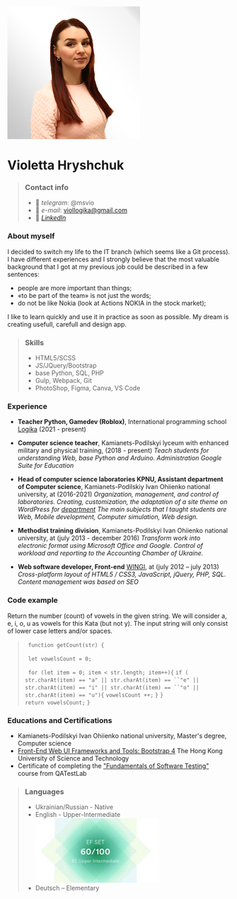 ![photo profile](https://github.com/LettaVio/rsschool-cv/blob/gh-pages/imgs/Gryshchuk_1.png)
#  Violetta Hryshchuk 

> ### Contact info
> - :iphone: *telegram*: @msvio
> - :e-mail: *e-mail*: viollogika@gmail.com
> - :gem: *[LinkedIn](https://www.linkedin.com/in/violetta-gryshchuk/)*

### About myself
I decided to switch my life to the IT branch (which seems like a Git process). I have different experiences and I strongly believe that the most valuable background that I got at my previous job could be described in a few sentences:
- people are more important than things;
- «to be part of the team» is not just the words;
- do not be like Nokia (look at Actions NOKIA in the stock market);

I like to learn quickly and use it in practice as soon as possible. My dream is creating usefull, carefull and design app. 

> ### Skills
> - HTML5/SCSS
> - JS/JQuery/Bootstrap
> - base Python, SQL, PHP
> - Gulp, Webpack, Git
> - PhotoShop, Figma, Canva, VS Code

### Experience
- **Teacher Python, Gamedev (Roblox)**, International programming school [Logika](https://logikaschool.com/ ) (2021 - present) 

- **Computer science teacher**, Kamianets-Podilskyi lyceum with enhanced military and physical training, (2018 - present) 
*Teach students for understanding Web, base Python and Arduino. Administration Google Suite for Education*
- **Head of computer science laboratories KPNU, Assistant department of Computer science**, Kamianets-Podilskiy Ivan Ohiienko national university, at (2016-2021)
*Organization, management, and control of laboratories. Creating, customization, the adaptation of a site theme on WordPress for [department](https://cs.kpnu.edu.ua/ )
The main subjects that I taught students are Web, Mobile development, Сomputer simulation, Web design.*
 
- **Methodist training division**, Kamianets-Podilskyi Ivan Ohiienko national university, at (july 2013 - december 2016)
*Transform work into electronic format using Microsoft Office and Google. Control of workload and reporting to the Accounting Chamber of Ukraine.*

- **Web software developer, Front-end** [WINGI](http://wingi.ru/), at (july 2012 – july 2013) 
*Cross-platform layout of HTML5 / CSS3, JavaScript, jQuery, PHP, SQL. Content management was based on SEO*

###  Code example 
Return the number (count) of vowels in the given string. We will consider a, e, i, o, u as vowels for this Kata (but not y). The input string will only consist of lower case letters and/or spaces.
> ` function getCount(str) {`
>
>  ` let vowelsCount = 0;`  
>
>  ` for (let item = 0; item < str.length; item++){`
>  `if ( str.charAt(item) == "a" || str.charAt(item) == ``"e" || str.charAt(item) == "i" || str.charAt(item) == ``"o" || str.charAt(item) == "u"){`
>        `vowelsCount ++;`
>   `}`
>  `}`    
>  `return vowelsCount;`
>`}`

### Educations and Certifications
- Kamianets-Podіlskyi Ivan Ohiienko national university, Master's degree, Computer science 
- [Front-End Web UI Frameworks and Tools: Bootstrap 4](https://www.coursera.org/account/accomplishments/certificate/LJ4EWUCK3BVS) The Hong Kong University of Science and Technology
- Certificate of completing the ["Fundamentals of Software Testing"](https://clients.qatestlab.com/api/trainings/public_certificate_173397_14396.pdf) course from QATestLab

> ### Languages
>- Ukrainian/Russian - Native
>- English - Upper-Intermediate
> ![score english](https://github.com/LettaVio/rsschool-cv/blob/gh-pages/imgs/eng.jpg)
>- Deutsch – Elementary